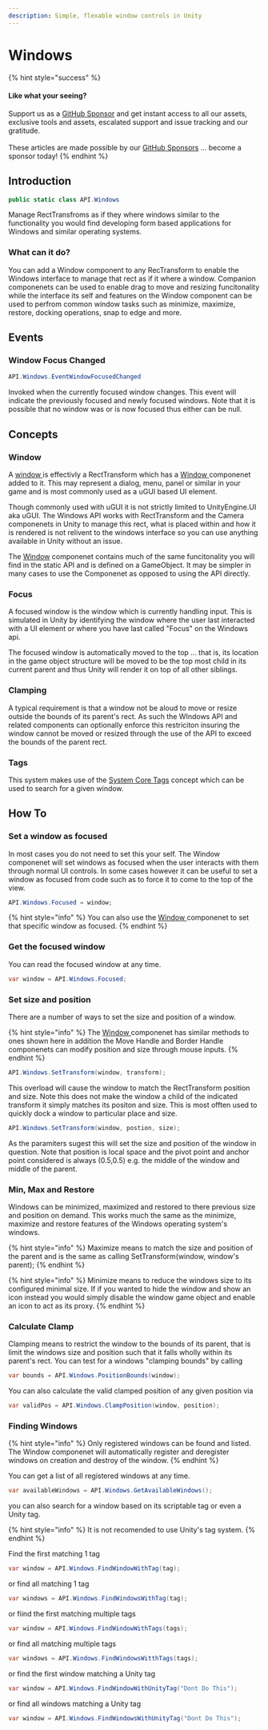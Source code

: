 ```yaml
---
description: Simple, flexable window controls in Unity
---
```


# Windows

{% hint style="success" %}
#### Like what your seeing?

Support us as a [GitHub Sponsor](../../../become-a-sponsor/) and get instant access to all our assets, exclusive tools and assets, escalated support and issue tracking and our gratitude.\
\
These articles are made possible by our [GitHub Sponsors](../../../become-a-sponsor/) ... become a sponsor today!
{% endhint %}

## Introduction

```csharp
public static class API.Windows
```

Manage RectTransfroms as if they where windows similar to the functionality you would find developing form based applications for Windows and similar operating systems.

### What can it do?

You can add a Window component to any RecTransform to enable the Windows interface to manage that rect as if it where a window. Companion componenets can be used to enable drag to move and resizing funcitonality while the interface its self and features on the Window component can be used to perfrom common window tasks such as minimize, maximize, restore, docking operations, snap to edge and more.

## Events

### Window Focus Changed

```csharp
API.Windows.EventWindowFocusedChanged
```

Invoked when the currently focused window changes. This event will indicate the previously focused and newly focused windows. Note that it is possible that no window was or is now focused thus either can be null.

## Concepts

### Window

A [window ](../components/window.md)is effectivly a RectTransform which has a [Window ](../components/window.md)componenet added to it. This may represent a dialog, menu, panel or similar in your game and is most commonly used as a uGUI based UI element.&#x20;

Though commonly used with uGUI it is not strictly limited to UnityEngine.UI aka uGUI. The Windows API works with RectTransform and the Camera componenets in Unity to manage this rect, what is placed within and how it is rendered is not relivent to the windows interface so you can use anything available in Unity without an issue.

The [Window](../components/window.md) componenet contains much of the same funcitonality you will find in the static API and is defined on a GameObject. It may be simpler in many cases to use the Componenet as opposed to using the API directly.&#x20;

### Focus

A focused window is the window which is currently handling input. This is simulated in Unity by identifying the window where the user last interacted with a UI element or where you have last called "Focus" on the Windows api.

The focused window is automatically moved to the top ... that is, its location in the game object structure will be moved to be the top most child in its current parent and thus Unity will render it on top of all other siblings.

### Clamping

A typical requirement is that a window not be aloud to move or resize outside the bounds of its parent's rect. As such the WIndows API and related components can optionally enforce this restriciton insuring the window cannot be moved or resized through the use of the API to exceed the bounds of the parent rect.

### Tags

This system makes use of the [System Core Tags](../../../assets/system-core/scriptable-tags.md) concept which can be used to search for a given window.

## How To

### Set a window as focused

In most cases you do not need to set this your self. The Window componenet will set windows as focused when the user interacts with them through normal UI controls. In some cases however it can be useful to set a window as focused from code such as to force it to come to the top of the view.

```csharp
API.Windows.Focused = window;
```

{% hint style="info" %}
You can also use the [Window ](../components/window.md)componenet to set that specific window as focused.
{% endhint %}

### Get the focused window

You can read the focused window at any time.

```csharp
var window = API.Windows.Focused;
```

### Set size and position

There are a number of ways to set the size and position of a window.

{% hint style="info" %}
The [Window ](../components/window.md)componenet has similar methods to ones shown here in addition the Move Handle and Border Handle componenets can modify position and size through mouse inputs.
{% endhint %}

```csharp
API.Windows.SetTransform(window, transform);
```

This overload will cause the window to match the RectTransform position and size. Note this does not make the window a child of the indicated transform it simply matches its positon and size. This is most offten used to quickly dock a window to particular place and size.

```csharp
API.Windows.SetTransform(window, postion, size);
```

As the paramiters sugest this will set the size and position of the window in question. Note that position is local space and the pivot point and anchor point considered is always (0.5,0.5) e.g. the middle of the window and middle of the parent.&#x20;

### Min, Max and Restore

Windows can be minimized, maximized and restored to there previous size and position on demand. This works much the same as the minimize, maximize and restore features of the Windows operating system's windows.&#x20;

{% hint style="info" %}
Maximize means to match the size and position of the parent and is the same as calling SetTransform(window, window's parent);
{% endhint %}

{% hint style="info" %}
Minimize means to reduce the windows size to its configured minimal size. If if you wanted to hide the window and show an icon instead you would simply disable the window game object and enable an icon to act as its proxy.
{% endhint %}

### Calculate Clamp

Clamping means to restrict the window to the bounds of its parent, that is limit the windows size and position such that it falls wholly within its parent's rect. You can test for a windows "clamping bounds" by calling

```csharp
var bounds = API.Windows.PositionBounds(window);
```

You can also calculate the valid clamped position of any given position via

```csharp
var validPos = API.Windows.ClampPosition(window, position);
```

### Finding Windows

{% hint style="info" %}
Only registered windows can be found and listed. The Window componenet will automatically register and deregister windows on creation and destroy of the window.
{% endhint %}

You can get a list of all registered windows at any time.

```csharp
var availableWindows = API.Windows.GetAvailableWindows();
```

you can also search for a window based on its scriptable tag or even a Unity tag.

{% hint style="info" %}
It is not recomended to use Unity's tag system.
{% endhint %}

Find the first matching 1 tag

```csharp
var window = API.Windows.FindWindowWithTag(tag);
```

or find all matching 1 tag

```csharp
var windows = API.Windows.FindWindowsWithTag(tag);
```

or fiind the first matching multiple tags

```csharp
var window = API.Windows.FindWindowWithTags(tags);
```

or find all matching multiple tags

```csharp
var windows = API.Windows.FindWindowsWitthTags(tags);
```

or find the first window matching a Unity tag

```csharp
var window = API.Windows.FindWindowWithUnityTag("Dont Do This");
```

or find all windows matching a Unity tag

```csharp
var window = API.Windows.FindWindowsWithUnityTag("Dont Do This");
```

